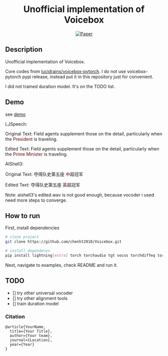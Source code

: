<div align="center">    
 
# Unofficial implementation of Voicebox

[![Paper](https://img.shields.io/badge/paper-arxiv.2306.15687-B31B1B.svg)](https://arxiv.org/abs/2306.15687)

</div>

## Description
Unofficial implementation of Voicebox.

Core codes from [lucidrains/voicebox-pytorch](https://github.com/lucidrains/voicebox-pytorch). I do not use voicebox-pytorch pypi release, instead put it in this repository just for convenient.

I did not trained duration model. It's on the TODO list.

## Demo

see [demo](./demo)


LJSpeech:

Original Text: Field agents supplement those on the detail, particularly when the <font color="#660000">President</font> is traveling.

Edited Text: Field agents supplement those on the detail, particularly when the <font color="#660000">Prime Minister</font> is traveling.

AIShell3:

Original Text: 夺得队史第五座 <font color="#660000">中</font>超冠军

Edited Text: 夺得队史第五座 <font color="#660000">英</font>超冠军


Note: aishell3's edited.wav is not good enough, because vocoder i used need more steps to converge.

## How to run   
First, install dependencies   
```bash
# clone project   
git clone https://github.com/chenht2010/Voicebox.git

# install dependeces
pip install lightning[extra] torch torchaudio tgt vocos torchdiffeq torchode einops beartype naturalspeech2-pytorch audiolm-pytorch
 ```   
 Next, navigate to examples, check README and run it.

## TODO
- [] try other universal vocoder
- [] try other alignment tools
- [] train duration model

### Citation   
```
@article{YourName,
  title={Your Title},
  author={Your team},
  journal={Location},
  year={Year}
}
```   
